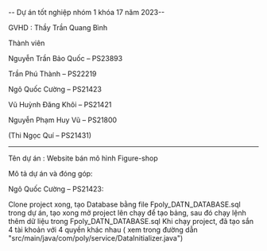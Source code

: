 -- Dự án tốt nghiệp nhóm 1 khóa 17 năm 2023--

GVHD : Thầy Trần Quang Bình

Thành viên 

Nguyễn Trần Bảo Quốc – PS23893

Trần Phú Thành – PS22219

Ngô Quốc Cường – PS21423

Vũ Huỳnh Đăng Khôi – PS21421

Nguyễn Phạm Huy Vũ – PS21800

(Thi Ngọc Quí – PS21431)

---------------------------------------------

Tên dự án : Website bán mô hình Figure-shop

Mô tả dự án và đóng góp:

Ngô Quốc Cường – PS21423: 



Clone project xong, tạo Database bằng file Fpoly_DATN_DATABASE.sql trong dự án, tạo xong mở project lên chạy để tạo bảng, sau đó chạy lệnh thêm dữ liệu trong Fpoly_DATN_DATABASE.sql
Khi chạy project, đã tạo sắn 4 tài khoản với 4 quyền khác nhau ( xem trong đường dẫn "src/main/java/com/poly/service/DataInitializer.java")
